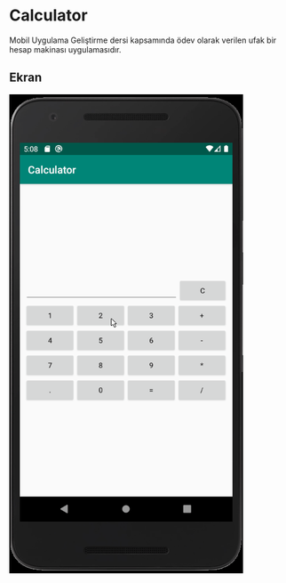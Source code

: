 # Calculator

Mobil Uygulama Geliştirme dersi kapsamında ödev olarak verilen ufak bir hesap makinası uygulamasıdır. 

## Ekran
![](../gifs/Calculator.gif?raw=true)
